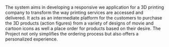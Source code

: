 The system aims in developing a responsive we application for a 3D printing company to transform the way printing services are accessed and delivered. It acts as an intermediate platform for the customers to purchase the 3D products (action figures) from a variety of designs of movie and cartoon icons as well a place order for products based on their desire. The Project not only simplifies the ordering process but also offers a personalized experience. 
